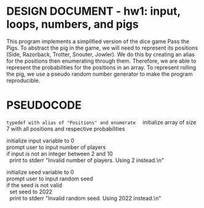 
# DESIGN DOCUMENT - hw1: input, loops, numbers, and pigs

This program implements a simplified version of the dice game Pass the Pigs. To abstract the pig in the game, we will need to represent its positions (Side, Razorback, Trotter, Snouter, Jowler). We do this by creating an alias for the positions then enumerating through them. Therefore, we are able to represent the probabilities for the positions in an array. To represent rolling the pig, we use a pseudo random number generator to make the program reproducible.

# PSEUDOCODE

`typedef with alias of "Positions" and enumerate  `
initialize array of size 7 with all positions and respective probabilities

initialize input variable to 0  
prompt user to input number of players  
if input is not an integer between 2 and 10  
&nbsp;&nbsp;print to stderr "Invalid number of players. Using 2 instead.\n"  

initialize seed variable to 0  
prompt user to input random seed  
if the seed is not valid  
&nbsp;&nbsp;set seed to 2022  
&nbsp;&nbsp;print to stderr "Invalid random seed. Using 2022 instead.\n"  

